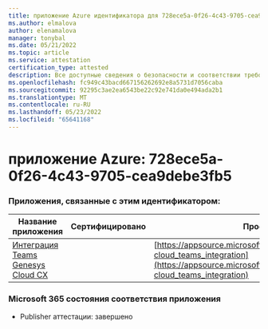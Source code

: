 ```yaml
---
title: приложение Azure идентификатора для 728ece5a-0f26-4c43-9705-cea9debe3fb5
ms.author: elmalova
author: elenamalova
manager: tonybal
ms.date: 05/21/2022
ms.topic: article
ms.service: attestation
certification_type: attested
description: Все доступные сведения о безопасности и соответствии требованиям для 728ece5a-0f26-4c43-9705-cea9debe3fb5.
ms.openlocfilehash: fc949c43bacd667156262692e8a5731d7056caba
ms.sourcegitcommit: 92295c3ae2ea6543be22c92e741da0e494ada2b1
ms.translationtype: MT
ms.contentlocale: ru-RU
ms.lasthandoff: 05/23/2022
ms.locfileid: "65641168"
---
```

# <a name="azure-app-id-728ece5a-0f26-4c43-9705-cea9debe3fb5"></a>приложение Azure: 728ece5a-0f26-4c43-9705-cea9debe3fb5


### <a name="apps-associated-with-this-id"></a>Приложения, связанные с этим идентификатором:
| **Название приложения** | **Сертифицировано** | **Просмотр в AppSource** |
|--------------|---------------|-----------------------|
| [Интеграция Teams Genesys Cloud CX](../forward/genesyslabs.genesys-cloud_teams_integration.md) |  | [https://appsource.microsoft.com/product/office/genesyslabs.genesys-cloud_teams_integration](https://appsource.microsoft.com/product/office/genesyslabs.genesys-cloud_teams_integration) |

### <a name="microsoft-365-app-compliance-status"></a>Microsoft 365 состояния соответствия приложения
- Publisher аттестации: завершено
